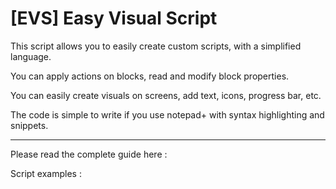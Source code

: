 # [EVS] Easy Visual Script

This script allows you to easily create custom scripts, with a simplified language.

You can apply actions on blocks, read and modify block properties.

You can easily create visuals on screens, add text, icons, progress bar, etc.

The code is simple to write if you use notepad+ with syntax highlighting and snippets.

***

Please read the complete guide here :

Script examples :


